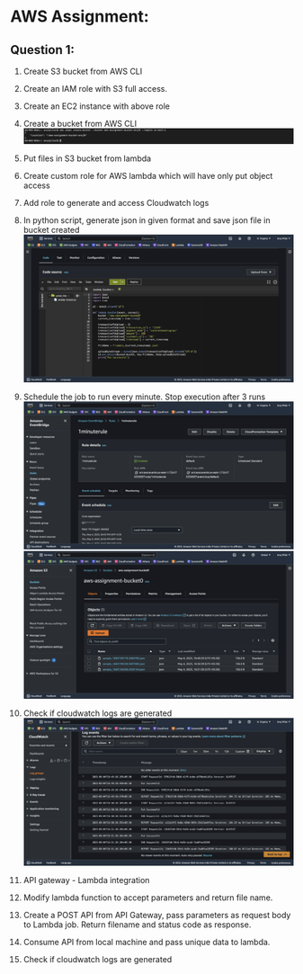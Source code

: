 # AWS Assignment:

## Question 1:

1. Create S3 bucket from AWS CLI
  1. Create an IAM role with S3 full access.
  2. Create an EC2 instance with above role
  3. Create a bucket from AWS CLI
  ![alt text](https://github.com/anuj-0/Assignments/blob/main/AWS-Assignment/Screenshots/CreateBucket.png)
  
2. Put files in S3 bucket from lambda
  1. Create custom role for AWS lambda which will have only put object access
  2. Add role to generate and access Cloudwatch logs
  3. In python script, generate json in given format and save json file in bucket created
  ![alt text](https://github.com/anuj-0/Assignments/blob/main/AWS-Assignment/Screenshots/LambdaFunction.png)
  4. Schedule the job to run every minute. Stop execution after 3 runs
  ![alt text](https://github.com/anuj-0/Assignments/blob/main/AWS-Assignment/Screenshots/OneMinRule.png)
  ![alt text](https://github.com/anuj-0/Assignments/blob/main/AWS-Assignment/Screenshots/Bucket.png)
  5. Check if cloudwatch logs are generated
  ![alt text](https://github.com/anuj-0/Assignments/blob/main/AWS-Assignment/Screenshots/CloudWatch.png)

3. API gateway - Lambda integration
  1. Modify lambda function to accept parameters and return file name.
  2. Create a POST API from API Gateway, pass parameters as request body to Lambda job. Return filename and status code as response.
  3. Consume API from local machine and pass unique data to lambda. 
  4. Check if cloudwatch logs are generated
